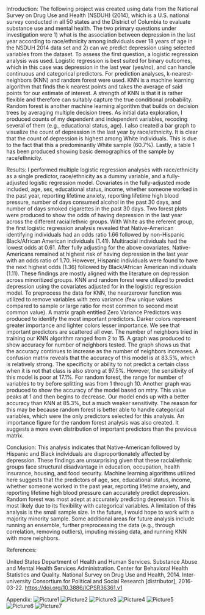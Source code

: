 Introduction: 
The following project was created using data from the National Survey on Drug Use and Health (NSDUH) (2014), which is a U.S. national survey conducted in all 50 states and the District of Columbia to evaluate substance use and mental health.  The two primary questions under investigation were 1) what is the association between depression in the last year according to race/ethnicity among individuals over 18 years of age in the NSDUH 2014 data set and 2) can we predict depression using selected variables from the dataset. To assess the first question, a logistic regression analysis was used. Logistic regression is best suited for binary outcomes, which in this case was depression in the last year (yes/no), and can handle continuous and categorical predictors. For prediction analyses, k-nearest-neighbors (KNN) and random forest were used. KNN is a machine learning algorithm that finds the k nearest points and takes the average of said points for our estimate of interest. A strength of KNN is that it is rather flexible and therefore can suitably capture the true conditional probability. Random forest is another machine learning algorithm that builds on decision trees by averaging multiple decision trees. As initial data exploration, I produced counts of my dependent and independent variables, recoding several of them (e.g., educational status, age). I also created a bar graph to visualize the count of depression in the last year by race/ethnicity. It is clear that the count of depression is highest among White individuals. This is due to the fact that this a predominantly White sample (60.7%). Lastly, a table 1 has been produced showing basic demographics of the sample by race/ethnicity. 

Results: 
I performed multiple logistic regression analyses with race/ethnicity as a single predictor, race/ethnicity as a dummy variable, and a fully-adjusted logistic regression model. Covariates in the fully-adjusted mode included, age, sex, educational status, income, whether someone worked in the past year, reporting lifetime anxiety, reporting lifetime high blood pressure, number of days consumed alcohol in the past 30 days, and number of days smoked cigarettes in the past 30 days. Two forest plots were produced to show the odds of having depression in the last year across the different racial/ethnic groups. With White as the referent group, the first logistic regression analysis revealed that Native-American identifying individuals had an odds ratio 1.66 followed by non-Hispanic Black/African American individuals (1.41). Multiracial individuals had the lowest odds at 0.61. After fully adjusting for the above covariates, Native-Americans remained at highest risk of having depression in the last year with an odds ratio of 1.70. However, Hispanic individuals were found to have the next highest odds (1.36) followed by Black/African American individuals (1.11). These findings are mostly aligned with the literature on depression across minoritized groups. 
KNN and random forest were utilized to predict depression using the covariates adjusted for in the logistic regression model. To preprocess the data for KNN, the nearzerovar function was utilized to remove variables with zero variance (few unique values compared to sample or large ratio for most common to second most common value). A matrix graph entitled Zero Variance Predictors was produced to identify the most important predictors. Darker colors represent greater importance and lighter colors lesser importance. We see that important predictors are scattered all over. The number of neighbors tried in training our KNN algorithm ranged from 2 to 15. A graph was produced to show accuracy for number of neighbors tested. The graph shows us that the accuracy continues to increase as the number of neighbors increases. A confusion matrix reveals that the accuracy of this model is at 83.5%, which is relatively strong. The specificity or ability to not predict a certain class when it is not that class is also strong at 97.5%. However, the sensitivity of this model is poor at 17.1%. For random forest, the range for number of variables to try before splitting was from 1 through 10. Another graph was produced to show the accuracy of the model based on mtry. This value peaks at 1 and then begins to decrease. Our model ends up with a better accuracy than KNN at 85.3%, but a much weaker sensitivity. The reason for this may be because random forest is better able to handle categorical variables, which were the only predictors selected for this analysis. An importance figure for the random forest analysis was also created. It suggests a more even distribution of important predictors than the previous matrix. 

Conclusion: 
	This analysis indicates that Native-American followed by Hispanic and Black individuals are disproportionately affected by depression. These findings are unsurprising given that these racial/ethnic groups face structural disadvantage in education, occupation, health insurance, housing, and food security. Machine learning algorithms utilized here suggests that the predictors of age, sex, educational status, income, whether someone worked in the past year, reporting lifetime anxiety, and reporting lifetime high blood pressure can accurately predict depression. Random forest was most adept at accurately predicting depression. This is most likely due to its flexibility with categorical variables. A limitation of this analysis is the small sample size. In the future, I would hope to work with a majority minority sample. Some additional areas for future analysis include running an ensemble, further preprocessing the data (e.g., through correlation, removing outliers), imputing missing data, and running KNN with more neighbors. 

References: 

United States Department of Health and Human Services. Substance Abuse and Mental Health Services Administration. Center for Behavioral Health Statistics and Quality. National Survey on Drug Use and Health, 2014. Inter-university Consortium for Political and Social Research [distributor], 2016-03-22. https://doi.org/10.3886/ICPSR36361.v1

Appendix: 
![Picture1](https://user-images.githubusercontent.com/112512832/208701732-0775a4af-84f3-455a-9731-97cfe4f433ac.png)
![Picture2](https://user-images.githubusercontent.com/112512832/208701734-9424ae6c-1df5-4da5-9fa8-c50d414bc0ea.png)
![Picture3](https://user-images.githubusercontent.com/112512832/208701738-97c7c707-d826-4b73-90de-c32b2b468c60.png)
![Picture4](https://user-images.githubusercontent.com/112512832/208701740-0cc78fdc-3b95-4316-b23a-5de8e422994a.png)
![Picture5](https://user-images.githubusercontent.com/112512832/208701743-c521d60b-ab86-4c98-b855-0656969989e0.png)
![Picture6](https://user-images.githubusercontent.com/112512832/208701746-a5280cf7-2a28-4d80-953a-52f57f913644.png)
![Picture7](https://user-images.githubusercontent.com/112512832/208701747-3bd287f1-acd5-45e2-ba6d-ef16dd3877eb.png)
